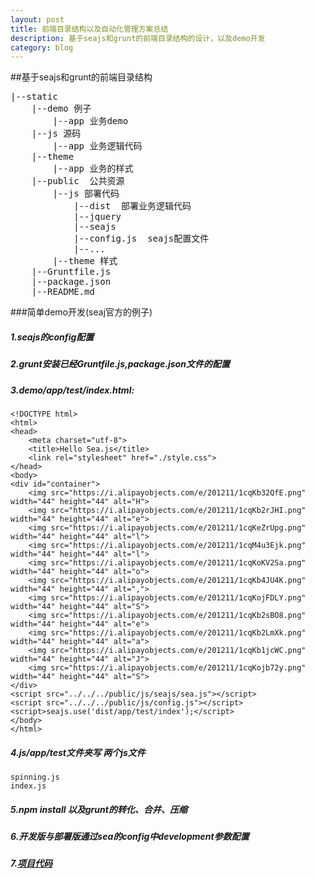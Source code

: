 ```yaml
---
layout: post
title: 前端目录结构以及自动化管理方案总结
description: 基于seajs和grunt的前端目录结构的设计，以及demo开发
category: blog
---
```

##基于seajs和grunt的前端目录结构
<pre>
|--static
    |--demo 例子
        |--app 业务demo
    |--js 源码
        |--app 业务逻辑代码
    |--theme 
        |--app 业务的样式
    |--public  公共资源
        |--js 部署代码
            |--dist  部署业务逻辑代码
            |--jquery 
            |--seajs
            |--config.js  seajs配置文件
            |--...
        |--theme 样式
    |--Gruntfile.js
    |--package.json
    |--README.md
</pre>

###简单demo开发(seaj官方的例子)

##### 1.seajs的config配置

##### 2.grunt安装已经Gruntfile.js,package.json文件的配置

##### 3.demo/app/test/index.html:
    
    <!DOCTYPE html>
    <html>
    <head>
        <meta charset="utf-8">
        <title>Hello Sea.js</title>
        <link rel="stylesheet" href="./style.css">
    </head>
    <body>
    <div id="container">
        <img src="https://i.alipayobjects.com/e/201211/1cqKb32QfE.png" width="44" height="44" alt="H">
        <img src="https://i.alipayobjects.com/e/201211/1cqKb2rJHI.png" width="44" height="44" alt="e">
        <img src="https://i.alipayobjects.com/e/201211/1cqKeZrUpg.png" width="44" height="44" alt="l">
        <img src="https://i.alipayobjects.com/e/201211/1cqM4u3Ejk.png" width="44" height="44" alt="l">
        <img src="https://i.alipayobjects.com/e/201211/1cqKoKV2Sa.png" width="44" height="44" alt="o">
        <img src="https://i.alipayobjects.com/e/201211/1cqKb4JU4K.png" width="44" height="44" alt=",">
        <img src="https://i.alipayobjects.com/e/201211/1cqKojFDLY.png" width="44" height="44" alt="S">
        <img src="https://i.alipayobjects.com/e/201211/1cqKb2sBO8.png" width="44" height="44" alt="e">
        <img src="https://i.alipayobjects.com/e/201211/1cqKb2LmXk.png" width="44" height="44" alt="a">
        <img src="https://i.alipayobjects.com/e/201211/1cqKb1jcWC.png" width="44" height="44" alt="J">
        <img src="https://i.alipayobjects.com/e/201211/1cqKojb72y.png" width="44" height="44" alt="S">
    </div>
    <script src="../../../public/js/seajs/sea.js"></script>
    <script src="../../../public/js/config.js"></script>
    <script>seajs.use('dist/app/test/index');</script>
    </body>
    </html>

##### 4.js/app/test文件夹写 两个js文件 
    spinning.js 
    index.js

##### 5.npm install 以及grunt的转化、合并、压缩

##### 6.开发版与部署版通过sea的config中development参数配置

##### 7.[项目代码](https://github.com/wsw/qianduan)

    
